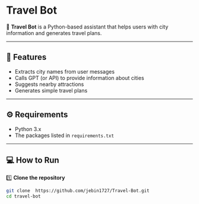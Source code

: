 # Travel Bot

🚀 **Travel Bot** is a Python-based assistant that helps users with city information and generates travel plans.

---

## 📌 Features

- Extracts city names from user messages
- Calls GPT (or API) to provide information about cities
- Suggests nearby attractions
- Generates simple travel plans

---

## ⚙️ Requirements

- Python 3.x
- The packages listed in `requirements.txt`

---

## 💻 How to Run

1️⃣ **Clone the repository**
```bash
git clone  https://github.com/jebin1727/Travel-Bot.git
cd travel-bot
